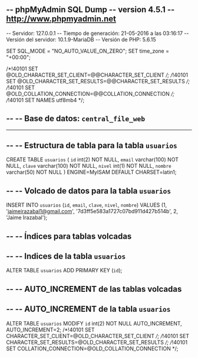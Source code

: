 -- phpMyAdmin SQL Dump
-- version 4.5.1
-- http://www.phpmyadmin.net
--
-- Servidor: 127.0.0.1
-- Tiempo de generación: 21-05-2016 a las 03:16:17
-- Versión del servidor: 10.1.9-MariaDB
-- Versión de PHP: 5.6.15

SET SQL_MODE = "NO_AUTO_VALUE_ON_ZERO";
SET time_zone = "+00:00";


/*!40101 SET @OLD_CHARACTER_SET_CLIENT=@@CHARACTER_SET_CLIENT */;
/*!40101 SET @OLD_CHARACTER_SET_RESULTS=@@CHARACTER_SET_RESULTS */;
/*!40101 SET @OLD_COLLATION_CONNECTION=@@COLLATION_CONNECTION */;
/*!40101 SET NAMES utf8mb4 */;

--
-- Base de datos: `central_file_web`
--

-- --------------------------------------------------------

--
-- Estructura de tabla para la tabla `usuarios`
--

CREATE TABLE `usuarios` (
  `id` int(2) NOT NULL,
  `email` varchar(100) NOT NULL,
  `clave` varchar(100) NOT NULL,
  `nivel` int(1) NOT NULL,
  `nombre` varchar(50) NOT NULL
) ENGINE=MyISAM DEFAULT CHARSET=latin1;

--
-- Volcado de datos para la tabla `usuarios`
--

INSERT INTO `usuarios` (`id`, `email`, `clave`, `nivel`, `nombre`) VALUES
(1, 'jaimeirazabal1@gmail.com', '7d3ff5e583a1727c07bd911d427b514b', 2, 'Jaime Irazabal');

--
-- Índices para tablas volcadas
--

--
-- Indices de la tabla `usuarios`
--
ALTER TABLE `usuarios`
  ADD PRIMARY KEY (`id`);

--
-- AUTO_INCREMENT de las tablas volcadas
--

--
-- AUTO_INCREMENT de la tabla `usuarios`
--
ALTER TABLE `usuarios`
  MODIFY `id` int(2) NOT NULL AUTO_INCREMENT, AUTO_INCREMENT=2;
/*!40101 SET CHARACTER_SET_CLIENT=@OLD_CHARACTER_SET_CLIENT */;
/*!40101 SET CHARACTER_SET_RESULTS=@OLD_CHARACTER_SET_RESULTS */;
/*!40101 SET COLLATION_CONNECTION=@OLD_COLLATION_CONNECTION */;
